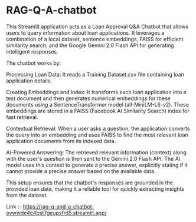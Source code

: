 # RAG-Q-A-chatbot

This Streamlit application acts as a Loan Approval Q&A Chatbot that allows users to query information about loan applications. It leverages a combination of a local dataset, sentence embeddings, FAISS for efficient similarity search, and the Google Gemini 2.0 Flash API for generating intelligent responses.

The chatbot works by:

Processing Loan Data: It reads a Training Dataset.csv file containing loan application details.

Creating Embeddings and Index: It transforms each loan application into a text document and then generates numerical embeddings for these documents using a SentenceTransformer model (all-MiniLM-L6-v2). These embeddings are stored in a FAISS (Facebook AI Similarity Search) index for fast retrieval.

Contextual Retrieval: When a user asks a question, the application converts the query into an embedding and uses FAISS to find the most relevant loan application documents from its indexed data.

AI-Powered Answering: The retrieved relevant information (context) along with the user's question is then sent to the Gemini 2.0 Flash API. The AI model uses this context to generate a precise answer, explicitly stating if it cannot provide a precise answer based on the available data.

This setup ensures that the chatbot's responses are grounded in the provided loan data, making it a reliable tool for quickly extracting insights from the dataset.


Link :- https://rag-q-and-a-chatbot-ovwwde4e4bst7geupsfrd5.streamlit.app/
